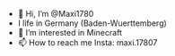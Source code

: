 - 👋 Hi, I’m @Maxi1780
- I life in Germany (Baden-Wuerttemberg)
- 👀 I’m interested in Minecraft 
- 📫 How to reach me Insta: maxi.17807

<!---
Maxi1780/Maxi1780 is a ✨ special ✨ repository because its `README.md` (this file) appears on your GitHub profile.
You can click the Preview link to take a look at your changes.
--->
